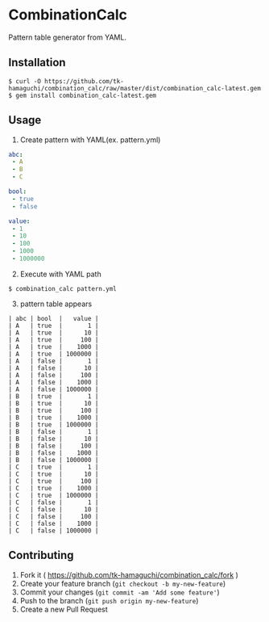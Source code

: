 # CombinationCalc

Pattern table generator from YAML.

## Installation

```
$ curl -O https://github.com/tk-hamaguchi/combination_calc/raw/master/dist/combination_calc-latest.gem
$ gem install combination_calc-latest.gem
```

## Usage

1. Create pattern with YAML(ex. pattern.yml)
``` yaml
abc:
 - A
 - B
 - C

bool:
 - true
 - false

value:
 - 1
 - 10
 - 100
 - 1000
 - 1000000
```
2. Execute with YAML path
```
$ combination_calc pattern.yml
```
3. pattern table appears
```
| abc | bool  |   value |
| A   | true  |       1 |
| A   | true  |      10 |
| A   | true  |     100 |
| A   | true  |    1000 |
| A   | true  | 1000000 |
| A   | false |       1 |
| A   | false |      10 |
| A   | false |     100 |
| A   | false |    1000 |
| A   | false | 1000000 |
| B   | true  |       1 |
| B   | true  |      10 |
| B   | true  |     100 |
| B   | true  |    1000 |
| B   | true  | 1000000 |
| B   | false |       1 |
| B   | false |      10 |
| B   | false |     100 |
| B   | false |    1000 |
| B   | false | 1000000 |
| C   | true  |       1 |
| C   | true  |      10 |
| C   | true  |     100 |
| C   | true  |    1000 |
| C   | true  | 1000000 |
| C   | false |       1 |
| C   | false |      10 |
| C   | false |     100 |
| C   | false |    1000 |
| C   | false | 1000000 |
```

## Contributing

1. Fork it ( https://github.com/tk-hamaguchi/combination_calc/fork )
2. Create your feature branch (`git checkout -b my-new-feature`)
3. Commit your changes (`git commit -am 'Add some feature'`)
4. Push to the branch (`git push origin my-new-feature`)
5. Create a new Pull Request
